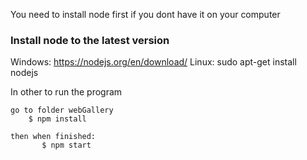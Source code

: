 You need to install node first if you dont have it on your computer 
### Install node to the latest version ###

Windows: https://nodejs.org/en/download/
Linux:
sudo apt-get install nodejs



In other to run the program

	go to folder webGallery 
        $ npm install 

    then when finished:
    	   $ npm start



	
